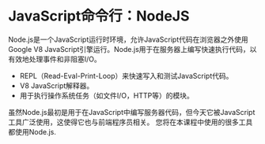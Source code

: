 # JavaScript命令行：NodeJS

Node.js是一个JavaScript运行时环境，允许JavaScript代码在浏览器之外使用Google V8 JavaScript引擎运行。Node.js用于在服务器上编写快速执行代码，以有效地处理事件和非阻塞I/O。

- REPL（Read-Eval-Print-Loop）来快速写入和测试JavaScript代码。
- V8 JavaScript解释器。
- 用于执行操作系统任务（如文件I/O，HTTP等）的模块。

虽然Node.js最初是用于在JavaScript中编写服务器代码，但今天它被JavaScript工具广泛使用，这使得它也与前端程序员相关。 您将在本课程中使用的很多工具都使用Node.js.